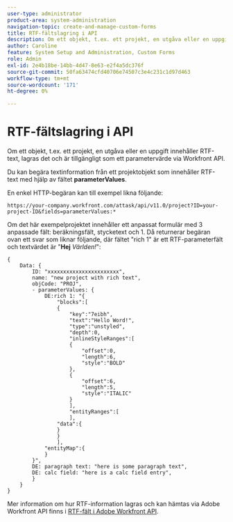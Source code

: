 ```yaml
---
user-type: administrator
product-area: system-administration
navigation-topic: create-and-manage-custom-forms
title: RTF-fältslagring i API
description: Om ett objekt, t.ex. ett projekt, en utgåva eller en uppgift innehåller RTF-text, lagras det och är tillgängligt som ett parametervärde via Workfront API.
author: Caroline
feature: System Setup and Administration, Custom Forms
role: Admin
exl-id: 2e4b18be-14bb-4d47-8e63-e2f4a5dc376f
source-git-commit: 50fa63474cfd40706e74507c3e4c231c1d97d463
workflow-type: tm+mt
source-wordcount: '171'
ht-degree: 0%

---
```


# RTF-fältslagring i API

Om ett objekt, t.ex. ett projekt, en utgåva eller en uppgift innehåller RTF-text, lagras det och är tillgängligt som ett parametervärde via Workfront API.

Du kan begära textinformation från ett projektobjekt som innehåller RTF-text med hjälp av fältet **parameterValues**.

En enkel HTTP-begäran kan till exempel likna följande:

`https://your-company.workfront.com/attask/api/v11.0/project?ID=your-project-ID&fields=parameterValues:*`

Om det här exempelprojektet innehåller ett anpassat formulär med 3 anpassade fält: beräkningsfält, stycketext och 1. Då returnerar begäran ovan ett svar som liknar följande, där fältet &quot;rich 1&quot; är ett RTF-parameterfält och textvärdet är &quot;**Hej** *Världen!*&quot;:

```
{
    Data: {
        ID: "xxxxxxxxxxxxxxxxxxxxxxx",
        name: "new project with rich text",
        objCode: "PROJ",
        - parameterValues: {
            DE:rich 1: "{
                "blocks":[
                {
                    "key":"7eibh",
                    "text":"Hello Word!",
                    "type":"unstyled",
                    "depth":0,
                    "inlineStyleRanges":[
                    {
                        "offset":0,
                        "length":6,
                        "style":"BOLD"
                    },
                    {
                        "offset":6,
                        "length":5,
                        "style":"ITALIC"
                    }
                    ],
                    "entityRanges":[
                    ],
                "data":{
                }
                }
                ],
            "entityMap":{
            }
        }",
        DE: paragraph text: "here is some paragraph text",
        DE: calc field: "here is a calc field entry",
        }
    }
}
```

Mer information om hur RTF-information lagras och kan hämtas via Adobe Workfront API finns i [RTF-fält i Adobe Workfront API](../../../wf-api/general/rich-text-field-api.md).
